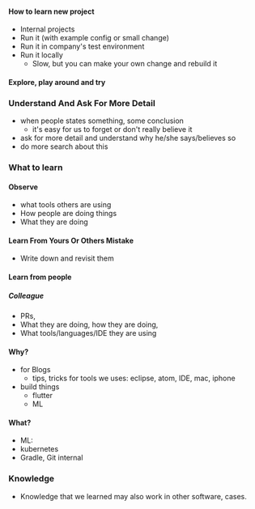 #### How to learn new project
- Internal projects
- Run it (with example config or small change)
- Run it in company's test environment
- Run it locally
  - Slow, but you can make your own change and rebuild it

#### Explore, play around and try

### Understand And Ask For More Detail
- when people states something, some conclusion
  - it's easy for us to forget or don't really believe it
- ask for more detail and understand why he/she says/believes so
- do more search about this

### What to learn
#### Observe
- what tools others are using
- How people are doing things
- What they are doing

#### Learn From Yours Or Others Mistake
- Write down and revisit them

#### Learn from people
##### Colleague
- PRs,
- What they are doing, how they are doing,
- What tools/languages/IDE they are using

#### Why?
- for Blogs
    - tips, tricks for tools we uses: eclipse, atom, IDE, mac, iphone
- build things
    - flutter
    - ML

#### What?
- ML:
- kubernetes
- Gradle, Git internal

### Knowledge
- Knowledge that we learned may also work in other software, cases.


